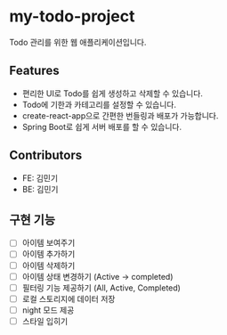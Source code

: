 # my-todo-project
Todo 관리를 위한 웹 애플리케이션입니다.

## Features

- 편리한 UI로 Todo를 쉽게 생성하고 삭제할 수 있습니다.
- Todo에 기한과 카테고리를 설정할 수 있습니다.
- create-react-app으로 간편한 번들링과 배포가 가능합니다.
- Spring Boot로 쉽게 서버 배포를 할 수 있습니다.

## Contributors

- FE: 김민기
- BE: 김민기

## 구현 기능
- [ ] 아이템 보여주기
- [ ] 아이템 추가하기
- [ ] 아이템 삭제하기
- [ ] 아이템 상태 변경하기 (Active -> completed)
- [ ] 필터링 기능 제공하기 (All, Active, Completed)
- [ ] 로컬 스토리지에 데이터 저장
- [ ] night 모드 제공
- [ ] 스타일 입히기
